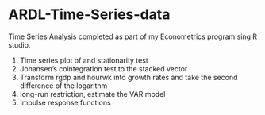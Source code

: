 # ARDL-Time-Series-data

Time Series Analysis completed as part of my Econometrics program sing R studio.

1.	Time series plot of and stationarity test
2.	Johansen’s cointegration test to the stacked vector
3.	Transform rgdp and hourwk into growth rates and take the second difference of the logarithm 
4.	long-run restriction, estimate the VAR model
5.	Impulse response functions
